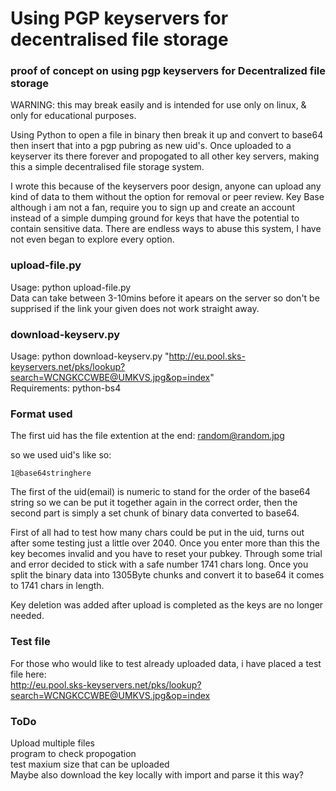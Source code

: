 # Using PGP keyservers for decentralised file storage
    
### proof of concept on using pgp keyservers for Decentralized file storage

WARNING: this may break easily and is intended for use only on linux, & only for educational purposes.  

Using Python to open a file in binary then break it up and convert to base64 then insert that into a pgp pubring as new uid's. Once uploaded to a keyserver its there forever and propogated to all other key servers, making this a simple decentralised file storage system.  

I wrote this because of the keyservers poor design, anyone can upload any kind of data to them without the option for removal or peer review. Key Base although i am not a fan, require you to sign up and create an account instead of a simple dumping ground for keys that have the potential to contain sensitive data. There are endless ways to abuse this system, I have not even began to explore every option.

### upload-file.py

Usage: python upload-file.py <file>  
Data can take between 3-10mins before it apears on the server so don't be supprised if the link your given does not work straight away.  

### download-keyserv.py

Usage: python download-keyserv.py "http://eu.pool.sks-keyservers.net/pks/lookup?search=WCNGKCCWBE@UMKVS.jpg&op=index"  
Requirements: python-bs4  

### Format used

The first uid has the file extention at the end: random@random.jpg   

so we used uid's like so:  

    1@base64stringhere

The first of the uid(email) is numeric to stand for the order of the base64 string so we can be put it together again in the correct order, then the second part is simply a set chunk of binary data converted to base64.  

First of all had to test how many chars could be put in the uid, turns out after some testing just a little over 2040. Once you enter more than this the key becomes invalid and you have to reset your pubkey. Through some trial and error decided to stick with a safe number 1741 chars long. Once you split the binary data into 1305Byte chunks and convert it to base64 it comes to 1741 chars in length. 

Key deletion was added after upload is completed as the keys are no longer needed.  

### Test file

For those who would like to test already uploaded data, i have placed a test file here:  
http://eu.pool.sks-keyservers.net/pks/lookup?search=WCNGKCCWBE@UMKVS.jpg&op=index  
 
### ToDo

Upload multiple files  
program to check propogation  
test maxium size that can be uploaded  
Maybe also download the key locally with import and parse it this way?  
